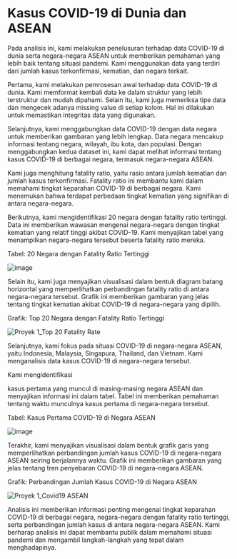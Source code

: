 # Kasus COVID-19 di Dunia dan ASEAN

Pada analisis ini, kami melakukan penelusuran terhadap data COVID-19 di dunia serta negara-negara ASEAN untuk memberikan pemahaman yang lebih baik tentang situasi pandemi. Kami menggunakan data yang terdiri dari jumlah kasus terkonfirmasi, kematian, dan negara terkait.

Pertama, kami melakukan pemrosesan awal terhadap data COVID-19 di dunia. Kami memformat kembali data ke dalam struktur yang lebih terstruktur dan mudah dipahami. Selain itu, kami juga memeriksa tipe data dan mengecek adanya missing value di setiap kolom. Hal ini dilakukan untuk memastikan integritas data yang digunakan.

Selanjutnya, kami menggabungkan data COVID-19 dengan data negara untuk memberikan gambaran yang lebih lengkap. Data negara mencakup informasi tentang negara, wilayah, ibu kota, dan populasi. Dengan menggabungkan kedua dataset ini, kami dapat melihat informasi tentang kasus COVID-19 di berbagai negara, termasuk negara-negara ASEAN.

Kami juga menghitung fatality ratio, yaitu rasio antara jumlah kematian dan jumlah kasus terkonfirmasi. Fatality ratio ini membantu kami dalam memahami tingkat keparahan COVID-19 di berbagai negara. Kami menemukan bahwa terdapat perbedaan tingkat kematian yang signifikan di antara negara-negara.

Berikutnya, kami mengidentifikasi 20 negara dengan fatality ratio tertinggi. Data ini memberikan wawasan mengenai negara-negara dengan tingkat kematian yang relatif tinggi akibat COVID-19. Kami menyajikan tabel yang menampilkan negara-negara tersebut beserta fatality ratio mereka.

Tabel: 20 Negara dengan Fatality Ratio Tertinggi

![image](https://github.com/grryts/COVID-19-di-Dunia-dan-ASEAN/assets/135938602/04a4bfe8-fd6a-40ed-9293-20d7833911a0)


Selain itu, kami juga menyajikan visualisasi dalam bentuk diagram batang horizontal yang memperlihatkan perbandingan fatality ratio di antara negara-negara tersebut. Grafik ini memberikan gambaran yang jelas tentang tingkat kematian akibat COVID-19 di negara-negara yang dipilih.

Grafik: Top 20 Negara dengan Fatality Ratio Tertinggi

![Proyek 1_Top 20 Fatality Rate](https://github.com/grryts/COVID-19-di-Dunia-dan-ASEAN/assets/135938602/100bb9c2-6776-4ff5-a535-dcc2e03e4505)

Selanjutnya, kami fokus pada situasi COVID-19 di negara-negara ASEAN, yaitu Indonesia, Malaysia, Singapura, Thailand, dan Vietnam. Kami menganalisis data kasus COVID-19 di negara-negara tersebut.

Kami mengidentifikasi 

 kasus pertama yang muncul di masing-masing negara ASEAN dan menyajikan informasi ini dalam tabel. Tabel ini memberikan pemahaman tentang waktu munculnya kasus pertama di negara-negara tersebut.

Tabel: Kasus Pertama COVID-19 di Negara ASEAN

![image](https://github.com/grryts/COVID-19-di-Dunia-dan-ASEAN/assets/135938602/d3f6ac8f-e0bd-428c-a6fd-18ce0d2b1598)


Terakhir, kami menyajikan visualisasi dalam bentuk grafik garis yang memperlihatkan perbandingan jumlah kasus COVID-19 di negara-negara ASEAN seiring berjalannya
waktu. Grafik ini memberikan gambaran yang jelas tentang tren penyebaran COVID-19 di negara-negara ASEAN.

Grafik: Perbandingan Jumlah Kasus COVID-19 di Negara ASEAN

![Proyek 1_Covid19 ASEAN](https://github.com/grryts/COVID-19-di-Dunia-dan-ASEAN/assets/135938602/070442fe-5611-4c99-8b0c-57fd40245bb5)

Analisis ini memberikan informasi penting mengenai tingkat keparahan COVID-19 di berbagai negara, negara-negara dengan fatality ratio tertinggi, serta perbandingan jumlah kasus di antara negara-negara ASEAN. Kami berharap analisis ini dapat membantu publik dalam memahami situasi pandemi dan mengambil langkah-langkah yang tepat dalam menghadapinya.
